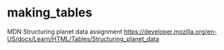 # making_tables
MDN Structuring planet data assignment
https://developer.mozilla.org/en-US/docs/Learn/HTML/Tables/Structuring_planet_data